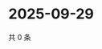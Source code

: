 # 2025-09-29

共 0 条

<!-- BEGIN ZHIHUQUESTIONS -->
<!-- 最后更新时间 Mon Sep 29 2025 12:13:58 GMT+0800 (China Standard Time) -->

<!-- END ZHIHUQUESTIONS -->
